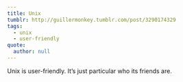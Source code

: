 ```yaml
---
title: Unix
tumblr: http://guillermonkey.tumblr.com/post/3290174329
tags:
  - unix
  - user-friendly
quote:
  author: null
---
```


Unix is user-friendly. It’s just particular who its friends are.
